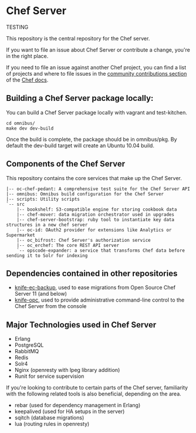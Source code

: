 # Chef Server

TESTING

This repository is the central repository for the Chef server.

If you want to file an issue about Chef Server or contribute a change,
you're in the right place.

If you need to file an issue against another Chef project, you can
find a list of projects and where to file issues in the
[community contributions section](https://docs.chef.io/community_contributions.html#issues-and-bug-reports)
of the [Chef docs](https://docs.chef.io).

## Building a Chef Server package locally:

You can build a Chef Server package locally with vagrant and test-kitchen.

```
cd omnibus/
make dev dev-build
```

Once the build is complete, the package should be in omnibus/pkg.  By
default the dev-build target will create an Ubuntu 10.04 build.

## Components of the Chef Server

This repository contains the core services that make up the Chef
Server.

```
|-- oc-chef-pedant: A comprehensive test suite for the Chef Server API
|-- omnibus: Omnibus build configuration for the Chef Server
|-- scripts: Utility scripts
`-- src
    |-- bookshelf: S3-compatible engine for storing cookbook data
    |-- chef-mover: data migration orchestrator used in upgrades
    |-- chef-server-bootstrap: ruby tool to instantiate key data structures in a new chef server
    |-- oc-id: OAuth2 provider for extensions like Analytics or Supermarket
    |-- oc_bifrost: Chef Server's authorization service
    |-- oc_erchef: The core REST API server
    `-- opscode-expander: a service that transforms Chef data before sending it to Solr for indexing
```

## Dependencies contained in other repositories

* [knife-ec-backup](https://www.github.com/chef/knife-ec-backup), used to ease migrations from Open Source Chef Server 11 (and below)
* [knife-opc](https://www.github.com/chef/knife-opc), used to provide administrative command-line control to the Chef Server from the console

## Major Technologies used in Chef Server

* Erlang
* PostgreSQL
* RabbitMQ
* Redis
* Solr4
* Nginx (openresty with lpeg library addition)
* Runit for service supervision

If you're looking to contribute to certain parts of the Chef server, familiarity with the following related tools is also beneficial, depending on the area.

* rebar (used for dependency management in Erlang)
* keepalived (used for HA setups in the server)
* sqitch (database migrations)
* lua (routing rules in openresty)
